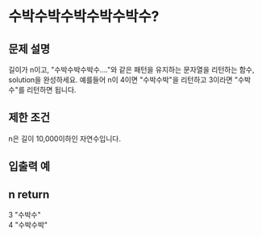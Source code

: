 # 수박수박수박수박수박수?
## 문제 설명
길이가 n이고, "수박수박수박수...."와 같은 패턴을 유지하는 문자열을 리턴하는 함수, solution을 완성하세요. 예를들어 n이 4이면 "수박수박"을 리턴하고 3이라면 "수박수"를 리턴하면 됩니다.

## 제한 조건
n은 길이 10,000이하인 자연수입니다.   
## 입출력 예
n	return   
---
3	"수박수"   
4	"수박수박"   
